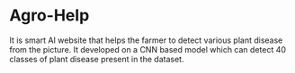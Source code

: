 # Agro-Help
It is smart AI website that helps the farmer to detect various plant disease from the picture. It developed on a CNN based model which can detect 40 classes of plant disease present in the dataset.
